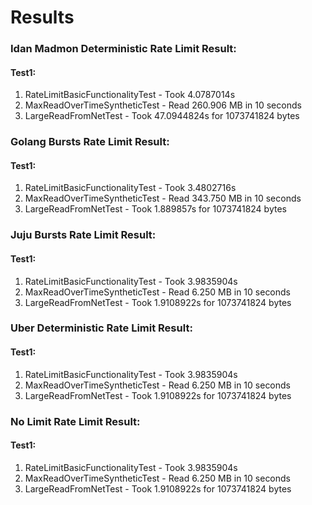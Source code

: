 # Results

### Idan Madmon Deterministic Rate Limit Result:
#### Test1:
1) RateLimitBasicFunctionalityTest - Took 4.0787014s
2) MaxReadOverTimeSyntheticTest - Read 260.906 MB in 10 seconds
3) LargeReadFromNetTest - Took 47.0944824s for 1073741824 bytes

### Golang Bursts Rate Limit Result:
#### Test1:
1) RateLimitBasicFunctionalityTest - Took 3.4802716s
2) MaxReadOverTimeSyntheticTest - Read 343.750 MB in 10 seconds
3) LargeReadFromNetTest - Took 1.889857s for 1073741824 bytes

### Juju Bursts Rate Limit Result:
#### Test1:
1) RateLimitBasicFunctionalityTest - Took 3.9835904s
2) MaxReadOverTimeSyntheticTest - Read 6.250 MB in 10 seconds
3) LargeReadFromNetTest - Took 1.9108922s for 1073741824 bytes

### Uber Deterministic Rate Limit Result:
#### Test1:
1) RateLimitBasicFunctionalityTest - Took 3.9835904s
2) MaxReadOverTimeSyntheticTest - Read 6.250 MB in 10 seconds
3) LargeReadFromNetTest - Took 1.9108922s for 1073741824 bytes

### No Limit Rate Limit Result:
#### Test1:
1) RateLimitBasicFunctionalityTest - Took 3.9835904s
2) MaxReadOverTimeSyntheticTest - Read 6.250 MB in 10 seconds
3) LargeReadFromNetTest - Took 1.9108922s for 1073741824 bytes